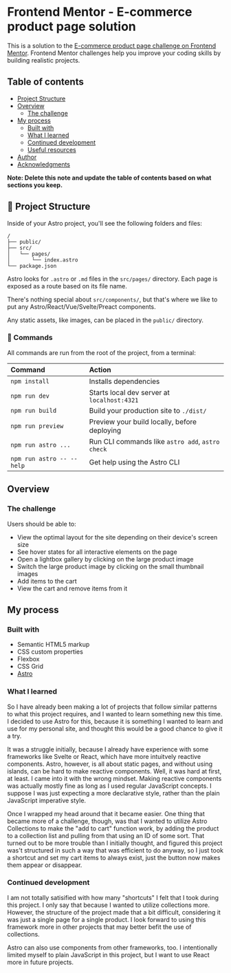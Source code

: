 # Frontend Mentor - E-commerce product page solution

This is a solution to the [E-commerce product page challenge on Frontend Mentor](https://www.frontendmentor.io/challenges/ecommerce-product-page-UPsZ9MJp6). Frontend Mentor challenges help you improve your coding skills by building realistic projects.

## Table of contents

- [Project Structure](#-project-structure)
- [Overview](#overview)
  - [The challenge](#the-challenge)
- [My process](#my-process)
  - [Built with](#built-with)
  - [What I learned](#what-i-learned)
  - [Continued development](#continued-development)
  - [Useful resources](#useful-resources)
- [Author](#author)
- [Acknowledgments](#acknowledgments)

**Note: Delete this note and update the table of contents based on what sections you keep.**

## 🚀 Project Structure

Inside of your Astro project, you'll see the following folders and files:

```text
/
├── public/
├── src/
│   └── pages/
│       └── index.astro
└── package.json
```

Astro looks for `.astro` or `.md` files in the `src/pages/` directory. Each page is exposed as a route based on its file name.

There's nothing special about `src/components/`, but that's where we like to put any Astro/React/Vue/Svelte/Preact components.

Any static assets, like images, can be placed in the `public/` directory.

### 🧞 Commands

All commands are run from the root of the project, from a terminal:

| Command                   | Action                                           |
| :------------------------ | :----------------------------------------------- |
| `npm install`             | Installs dependencies                            |
| `npm run dev`             | Starts local dev server at `localhost:4321`      |
| `npm run build`           | Build your production site to `./dist/`          |
| `npm run preview`         | Preview your build locally, before deploying     |
| `npm run astro ...`       | Run CLI commands like `astro add`, `astro check` |
| `npm run astro -- --help` | Get help using the Astro CLI                     |

## Overview

### The challenge

Users should be able to:

- View the optimal layout for the site depending on their device's screen size
- See hover states for all interactive elements on the page
- Open a lightbox gallery by clicking on the large product image
- Switch the large product image by clicking on the small thumbnail images
- Add items to the cart
- View the cart and remove items from it

## My process

### Built with

- Semantic HTML5 markup
- CSS custom properties
- Flexbox
- CSS Grid
- [Astro](https://astro.build)

### What I learned

So I have already been making a lot of projects that follow similar patterns to what this project requires, and I wanted to learn something new this time. I decided to use Astro for this, because it is something I wanted to learn and use for my personal site, and thought this would be a good chance to give it a try.

It was a struggle initially, because I already have experience with some frameworks like Svelte or React, which have more intuitvely reactive components. Astro, however, is all about static pages, and without using islands, can be hard to make reactive components. Well, it was hard at first, at least. I came into it with the wrong mindset. Making reactive components was actually mostly fine as long as I used regular JavaScript concepts. I suppose I was just expecting a more declarative style, rather than the plain JavaScript imperative style.

Once I wrapped my head around that it became easier. One thing that became more of a challenge, though, was that I wanted to utilize Astro Collections to make the "add to cart" function work, by adding the product to a collection list and pulling from that using an ID of some sort. That turned out to be more trouble than I initially thought, and figured this project was't structured in such a way that was efficient to do anyway, so I just took a shortcut and set my cart items to always exist, just the button now makes them appear or disappear.

### Continued development

I am not totally satisified with how many "shortcuts" I felt that I took during this project. I only say that because I wanted to utilize collections more. However, the structure of the project made that a bit difficult, considering it was just a single page for a single product. I look forward to using this framework more in other projects that may better befit the use of collections.

Astro can also use components from other frameworks, too. I intentionally limited myself to plain JavaScript in this project, but I want to use React more in future projects.
